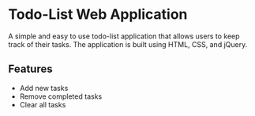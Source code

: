 # Todo-List Web Application

A simple and easy to use todo-list application that allows users to keep track of their tasks. The application is built using HTML, CSS, and jQuery.

## Features

- Add new tasks
- Remove completed tasks
- Clear all tasks
